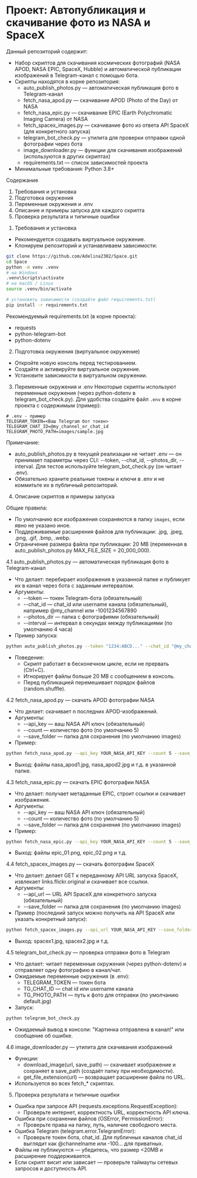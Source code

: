 # Проект: Автопубликация и скачивание фото из NASA и SpaceX

Данный репозиторий содержит: 
- Набор скриптов для скачивания космических фотографий (NASA APOD, NASA EPIC, SpaceX, Hubble) и автоматической публикации изображений в Telegram-канал с помощью бота.
- Скрипты находятся в корне репозитория:
  - auto_publish_photos.py — автоматическая публикация фото в Telegram-канал
  - fetch_nasa_apod.py — скачивание APOD (Photo of the Day) от NASA
  - fetch_nasa_epic.py — скачивание EPIC (Earth Polychromatic Imaging Camera) от NASA
  - fetch_spacex_images.py — скачивание фото из ответа API SpaceX (для конкретного запуска)
  - telegram_bot_check.py — утилита для проверки отправки одной фотографии через бота
  - image_downloader.py — функции для скачивания изображений (используются в других скриптах)
  - requirements.txt — список зависимостей проекта  
- Минимальные требования: Python 3.8+

Содержание
1. Требования и установка
2. Подготовка окружения 
3. Переменные окружения и .env
4. Описание и примеры запуска для каждого скрипта
5. Проверка результата и типичные ошибки


1) Требования и установка
- Рекомендуется создавать виртуальное окружение.
- Клонируем репозиторий и устанавливаем зависимости:

```bash
git clone https://github.com/Adelina2302/Space.git
cd Space
python -m venv .venv
# на Windows
.venv\Scripts\activate
# на macOS / Linux
source .venv/bin/activate

# установить зависимости (создайте файл requirements.txt)
pip install -r requirements.txt
```

Рекомендуемый requirements.txt (в корне проекта):
- requests
- python-telegram-bot 
- python-dotenv


2) Подготовка окружения (виртуальное окружение)
- Откройте новую консоль перед тестированием.
- Создайте и активируйте виртуальное окружение.
- Установите зависимости в виртуальном окружении.

3) Переменные окружения и .env
Некоторые скрипты используют переменные окружения (через python-dotenv в telegram_bot_check.py). Для удобства создайте файл `.env` в корне проекта с содержимым (пример):

```env
# .env - пример
TELEGRAM_TOKEN=<Ваш Telegram бот токен>
TELEGRAM_CHAT_ID=@my_channel_or_chat_id
TELEGRAM_PHOTO_PATH=images/sample.jpg
```

Примечание:
- auto_publish_photos.py в текущей реализации не читает .env — он принимает параметры через CLI: --token, --chat_id, --photos_dir, --interval. Для тестов используйте telegram_bot_check.py (он читает .env).
- Обязательно храните реальные токены и ключи в .env и не коммитьте их в публичный репозиторий.

4) Описание скриптов и примеры запуска

Общие правила:
- По умолчанию все изображения сохраняются в папку `images`, если явно не указано иное.
- Поддерживаемые расширения файлов для публикации: .jpg, .jpeg, .png, .gif, .bmp, .webp.
- Ограничение размера файла при публикации: 20 MB (переменная в auto_publish_photos.py MAX_FILE_SIZE = 20_000_000).

4.1 auto_publish_photos.py — автоматическая публикация фото в Telegram-канал
- Что делает: перебирает изображения в указанной папке и публикует их в канал через бота с заданным интервалом.
- Аргументы:
  - --token — токен Telegram-бота (обязательный)
  - --chat_id — chat_id или username канала (обязательный), например @my_channel или -1001234567890
  - --photos_dir — папка с фотографиями (обязательный)
  - --interval — интервал в секундах между публикациями (по умолчанию 4 часа)
- Пример запуска:

```bash
python auto_publish_photos.py --token "1234:ABCD..." --chat_id "@my_channel" --photos_dir images --interval 3600
```

- Поведение:
  - Скрипт работает в бесконечном цикле, если не прервать (Ctrl+C).
  - Игнорирует файлы больше 20 MB с сообщением в консоль.
  - Перед публикацией перемешивает порядок файлов (random.shuffle).

4.2 fetch_nasa_apod.py — скачать APOD фотографии NASA
- Что делает: скачивает n последних APOD-изображений.
- Аргументы:
  - --api_key — ваш NASA API ключ (обязательный)
  - --count — количество фото (по умолчанию 5)
  - --save_folder — папка для сохранения (по умолчанию images)
- Пример:

```bash
python fetch_nasa_apod.py --api_key YOUR_NASA_API_KEY --count 5 --save_folder images
```

- Выход: файлы nasa_apod1.jpg, nasa_apod2.jpg и т.д. в указанной папке.

4.3 fetch_nasa_epic.py — скачать EPIC фотографии NASA
- Что делает: получает метаданные EPIC, строит ссылки и скачивает изображения.
- Аргументы:
  - --api_key — ваш NASA API ключ (обязательный)
  - --count — количество фото (по умолчанию 5)
  - --save_folder — папка для сохранения (по умолчанию images)
- Пример:

```bash
python fetch_nasa_epic.py --api_key YOUR_NASA_API_KEY --count 5 --save_folder images
```

- Выход: файлы epic_01.png, epic_02.png и т.д.

4.4 fetch_spacex_images.py — скачать фотографии SpaceX
- Что делает: делает GET к переданному API URL запуска SpaceX, извлекает links.flickr.original и скачивает все ссылки.
- Аргументы:
  - --api_url — URL API SpaceX для конкретного запуска (обязательный)
  - --save_folder — папка для сохранения (по умолчанию images)
- Пример (последний запуск можно получить на API SpaceX или указать конкретный запуск):

```bash
python fetch_spacex_images.py --api_url YOUR_NASA_API_KEY --save_folder images
```

- Выход: spacex1.jpg, spacex2.jpg и т.д.

4.5 telegram_bot_check.py — проверка отправки фото в Telegram
- Что делает: читает переменные окружения (через python-dotenv) и отправляет одну фотографию в канал/чат.
- Ожидаемые переменные окружения (в .env):
  - TELEGRAM_TOKEN — токен бота
  - TG_CHAT_ID — chat id или username канала
  - TG_PHOTO_PATH — путь к фото для отправки (по умолчанию default.jpg)
- Запуск:

```bash
python telegram_bot_check.py
```

- Ожидаемый вывод в консоли: "Картинка <path> отправлена в канал!" или сообщение об ошибке.

4.6 image_downloader.py — утилита для скачивания изображений
- Функции:
  - download_image(url, save_path) — скачивает изображение и сохраняет в save_path (создаёт папку при необходимости).
  - get_file_extension(url) — возвращает расширение файла по URL.
- Используется во всех fetch_* скриптах.

5) Проверка результата и типичные ошибки
- Ошибка при запросе API (requests.exceptions.RequestException):
  - Проверьте интернет, корректность URL, корректность API ключа.
- Ошибка при сохранении файлов (OSError, PermissionError):
  - Проверьте права на папку, путь, наличие свободного места.
- Ошибка Telegram (telegram.error.TelegramError):
  - Проверьте токен бота, chat_id. Для публичных каналов chat_id выглядит как @channelname или -100… для приватных.
- Файлы не публикуются — убедитесь, что размер <20MB и расширение поддерживается.
- Если скрипт висит или зависает — проверьте таймауты сетевых запросов и доступность API.




